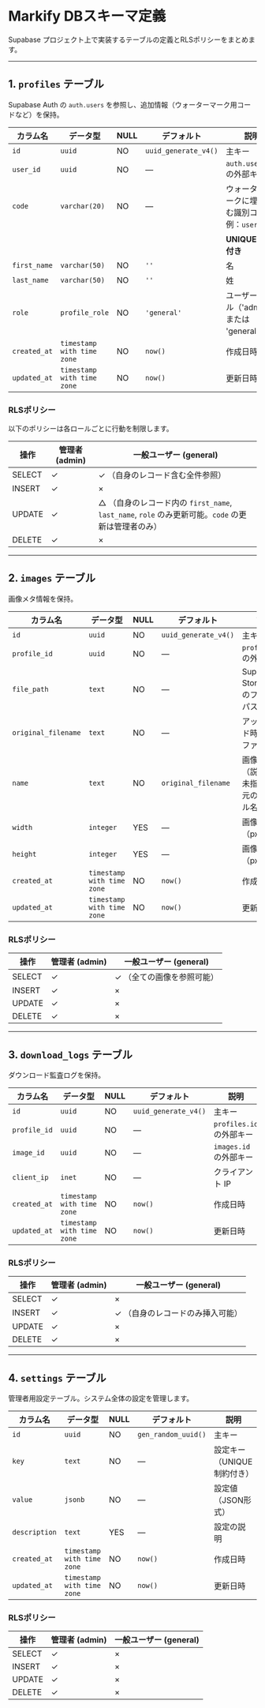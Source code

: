 # Markify DBスキーマ定義
Supabase プロジェクト上で実装するテーブルの定義とRLSポリシーをまとめます。

---
## 1. `profiles` テーブル
Supabase Auth の `auth.users` を参照し、追加情報（ウォーターマーク用コードなど）を保持。

| カラム名     | データ型                         | NULL | デフォルト              | 説明                                                  |
|--------------|----------------------------------|------|-------------------------|-------------------------------------------------------|
| `id`         | `uuid`                           | NO   | `uuid_generate_v4()`    | 主キー                                                |
| `user_id`    | `uuid`                           | NO   | —                       | `auth.users.id` の外部キー                            |
| `code`       | `varchar(20)`                    | NO   | —                       | ウォーターマークに埋め込む識別コード例：`user001`     |
|              |                                  |      |                         | **UNIQUE 制約付き**                                     |
| `first_name` | `varchar(50)`                    | NO   | `''`                    | 名                                                    |
| `last_name`  | `varchar(50)`                    | NO   | `''`                    | 姓                                                    |
| `role`       | `profile_role`                   | NO   | `'general'`             | ユーザーロール（'admin' または 'general'）            |
| `created_at` | `timestamp with time zone`       | NO   | `now()`                 | 作成日時                                              |
| `updated_at` | `timestamp with time zone`       | NO   | `now()`                 | 更新日時                                              |

### RLSポリシー
以下のポリシーは各ロールごとに行動を制限します。

| 操作    | 管理者 (admin) | 一般ユーザー (general)                                            |
|-------|---------------|---------------------------------------------------------------|
| SELECT | ✓             | ✓ （自身のレコード含む全件参照）                                   |
| INSERT | ✓             | ×                                                             |
| UPDATE | ✓             | △ （自身のレコード内の `first_name`, `last_name`, `role` のみ更新可能。`code` の更新は管理者のみ） |                                 |
| DELETE | ✓             | ×                                                             |

---
## 2. `images` テーブル
画像メタ情報を保持。

| カラム名     | データ型                         | NULL | デフォルト              | 説明                                  |
|--------------|----------------------------------|------|-------------------------|---------------------------------------|
| `id`         | `uuid`                           | NO   | `uuid_generate_v4()`    | 主キー                                |
| `profile_id` | `uuid`                           | NO   | —                       | `profiles.id` の外部キー              |
| `file_path`  | `text`                           | NO   | —                       | Supabase Storage 上のファイルパス     |
| `original_filename` | `text`                    | NO   | —                       | アップロード時の元のファイル名        |
| `name`       | `text`                           | NO   | `original_filename`     | 画像の名前（説明文）。未指定時は元のファイル名が入る |
| `width`      | `integer`                        | YES  | —                       | 画像幅（px）                         |
| `height`     | `integer`                        | YES  | —                       | 画像高さ（px）                       |
| `created_at` | `timestamp with time zone`       | NO   | `now()`                 | 作成日時                              |
| `updated_at` | `timestamp with time zone`       | NO   | `now()`                 | 更新日時                              |

### RLSポリシー

| 操作    | 管理者 (admin) | 一般ユーザー (general)                                            |
|-------|---------------|---------------------------------------------------------------|
| SELECT | ✓             | ✓ （全ての画像を参照可能）                                      |
| INSERT | ✓             | ×                                                             |
| UPDATE | ✓             | ×                                                             |
| DELETE | ✓             | ×                                                             |

---
## 3. `download_logs` テーブル
ダウンロード監査ログを保持。

| カラム名     | データ型                         | NULL | デフォルト              | 説明                                  |
|--------------|----------------------------------|------|-------------------------|---------------------------------------|
| `id`         | `uuid`                           | NO   | `uuid_generate_v4()`    | 主キー                                |
| `profile_id` | `uuid`                           | NO   | —                       | `profiles.id` の外部キー              |
| `image_id`   | `uuid`                           | NO   | —                       | `images.id` の外部キー                |
| `client_ip`  | `inet`                           | NO   | —                       | クライアント IP                        |
| `created_at` | `timestamp with time zone`       | NO   | `now()`                 | 作成日時                              |
| `updated_at` | `timestamp with time zone`       | NO   | `now()`                 | 更新日時                              |

### RLSポリシー

| 操作    | 管理者 (admin) | 一般ユーザー (general)                                            |
|-------|---------------|---------------------------------------------------------------|
| SELECT | ✓             | ×                                                             |
| INSERT | ✓             | ✓ （自身のレコードのみ挿入可能）                               |
| UPDATE | ✓             | ×                                                             |
| DELETE | ✓             | ×                                                             |

---
## 4. `settings` テーブル
管理者用設定テーブル。システム全体の設定を管理します。

| カラム名     | データ型                         | NULL | デフォルト              | 説明                                  |
|--------------|----------------------------------|------|-------------------------|---------------------------------------|
| `id`         | `uuid`                           | NO   | `gen_random_uuid()`     | 主キー                                |
| `key`        | `text`                           | NO   | —                       | 設定キー（UNIQUE制約付き）            |
| `value`      | `jsonb`                          | NO   | —                       | 設定値（JSON形式）                    |
| `description`| `text`                           | YES  | —                       | 設定の説明                            |
| `created_at` | `timestamp with time zone`       | NO   | `now()`                 | 作成日時                              |
| `updated_at` | `timestamp with time zone`       | NO   | `now()`                 | 更新日時                              |

### RLSポリシー

| 操作    | 管理者 (admin) | 一般ユーザー (general)                                            |
|-------|---------------|---------------------------------------------------------------|
| SELECT | ✓             | ×                                                             |
| INSERT | ✓             | ×                                                             |
| UPDATE | ✓             | ×                                                             |
| DELETE | ✓             | ×                                                             |

